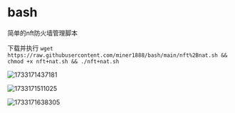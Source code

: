 # bash
简单的nft防火墙管理脚本

下载并执行
```wget https://raw.githubusercontent.com/miner1888/bash/main/nft%2Bnat.sh && chmod +x nft+nat.sh && ./nft+nat.sh```


![1733171437181](https://github.com/user-attachments/assets/cc730e43-8176-4890-9344-64ca6496039d)


![1733171511025](https://github.com/user-attachments/assets/2ca08ff1-5b29-422b-bbd0-99bdda9c0ddd)


![1733171638305](https://github.com/user-attachments/assets/935171de-1aa9-4c86-aa8d-17e5f3b81d18)
